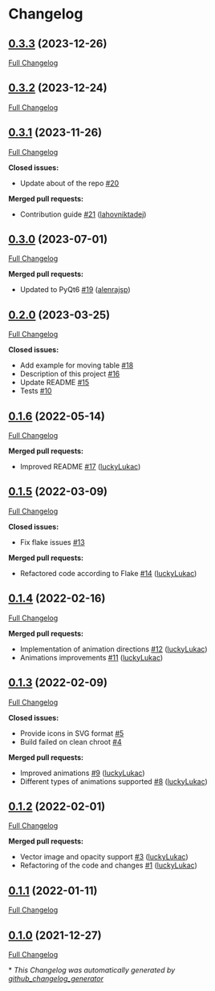# Changelog

## [0.3.3](https://github.com/firefly-cpp/pyqt-feedback-flow/tree/0.3.3) (2023-12-26)

[Full Changelog](https://github.com/firefly-cpp/pyqt-feedback-flow/compare/0.3.2...0.3.3)

## [0.3.2](https://github.com/firefly-cpp/pyqt-feedback-flow/tree/0.3.2) (2023-12-24)

[Full Changelog](https://github.com/firefly-cpp/pyqt-feedback-flow/compare/0.3.1...0.3.2)

## [0.3.1](https://github.com/firefly-cpp/pyqt-feedback-flow/tree/0.3.1) (2023-11-26)

[Full Changelog](https://github.com/firefly-cpp/pyqt-feedback-flow/compare/0.3.0...0.3.1)

**Closed issues:**

- Update about of the repo [\#20](https://github.com/firefly-cpp/pyqt-feedback-flow/issues/20)

**Merged pull requests:**

- Contribution guide [\#21](https://github.com/firefly-cpp/pyqt-feedback-flow/pull/21) ([lahovniktadej](https://github.com/lahovniktadej))

## [0.3.0](https://github.com/firefly-cpp/pyqt-feedback-flow/tree/0.3.0) (2023-07-01)

[Full Changelog](https://github.com/firefly-cpp/pyqt-feedback-flow/compare/0.2.0...0.3.0)

**Merged pull requests:**

- Updated to PyQt6 [\#19](https://github.com/firefly-cpp/pyqt-feedback-flow/pull/19) ([alenrajsp](https://github.com/alenrajsp))

## [0.2.0](https://github.com/firefly-cpp/pyqt-feedback-flow/tree/0.2.0) (2023-03-25)

[Full Changelog](https://github.com/firefly-cpp/pyqt-feedback-flow/compare/0.1.6...0.2.0)

**Closed issues:**

- Add example for moving table [\#18](https://github.com/firefly-cpp/pyqt-feedback-flow/issues/18)
- Description of this project [\#16](https://github.com/firefly-cpp/pyqt-feedback-flow/issues/16)
- Update README [\#15](https://github.com/firefly-cpp/pyqt-feedback-flow/issues/15)
- Tests [\#10](https://github.com/firefly-cpp/pyqt-feedback-flow/issues/10)

## [0.1.6](https://github.com/firefly-cpp/pyqt-feedback-flow/tree/0.1.6) (2022-05-14)

[Full Changelog](https://github.com/firefly-cpp/pyqt-feedback-flow/compare/0.1.5...0.1.6)

**Merged pull requests:**

- Improved README [\#17](https://github.com/firefly-cpp/pyqt-feedback-flow/pull/17) ([luckyLukac](https://github.com/luckyLukac))

## [0.1.5](https://github.com/firefly-cpp/pyqt-feedback-flow/tree/0.1.5) (2022-03-09)

[Full Changelog](https://github.com/firefly-cpp/pyqt-feedback-flow/compare/0.1.4...0.1.5)

**Closed issues:**

- Fix flake issues [\#13](https://github.com/firefly-cpp/pyqt-feedback-flow/issues/13)

**Merged pull requests:**

- Refactored code according to Flake [\#14](https://github.com/firefly-cpp/pyqt-feedback-flow/pull/14) ([luckyLukac](https://github.com/luckyLukac))

## [0.1.4](https://github.com/firefly-cpp/pyqt-feedback-flow/tree/0.1.4) (2022-02-16)

[Full Changelog](https://github.com/firefly-cpp/pyqt-feedback-flow/compare/0.1.3...0.1.4)

**Merged pull requests:**

- Implementation of animation directions [\#12](https://github.com/firefly-cpp/pyqt-feedback-flow/pull/12) ([luckyLukac](https://github.com/luckyLukac))
- Animations improvements [\#11](https://github.com/firefly-cpp/pyqt-feedback-flow/pull/11) ([luckyLukac](https://github.com/luckyLukac))

## [0.1.3](https://github.com/firefly-cpp/pyqt-feedback-flow/tree/0.1.3) (2022-02-09)

[Full Changelog](https://github.com/firefly-cpp/pyqt-feedback-flow/compare/0.1.2...0.1.3)

**Closed issues:**

- Provide icons in SVG format [\#5](https://github.com/firefly-cpp/pyqt-feedback-flow/issues/5)
- Build failed on clean chroot [\#4](https://github.com/firefly-cpp/pyqt-feedback-flow/issues/4)

**Merged pull requests:**

- Improved animations [\#9](https://github.com/firefly-cpp/pyqt-feedback-flow/pull/9) ([luckyLukac](https://github.com/luckyLukac))
- Different types of animations supported [\#8](https://github.com/firefly-cpp/pyqt-feedback-flow/pull/8) ([luckyLukac](https://github.com/luckyLukac))

## [0.1.2](https://github.com/firefly-cpp/pyqt-feedback-flow/tree/0.1.2) (2022-02-01)

[Full Changelog](https://github.com/firefly-cpp/pyqt-feedback-flow/compare/0.1.1...0.1.2)

**Merged pull requests:**

- Vector image and opacity support [\#3](https://github.com/firefly-cpp/pyqt-feedback-flow/pull/3) ([luckyLukac](https://github.com/luckyLukac))
- Refactoring of the code and changes [\#1](https://github.com/firefly-cpp/pyqt-feedback-flow/pull/1) ([luckyLukac](https://github.com/luckyLukac))

## [0.1.1](https://github.com/firefly-cpp/pyqt-feedback-flow/tree/0.1.1) (2022-01-11)

[Full Changelog](https://github.com/firefly-cpp/pyqt-feedback-flow/compare/0.1.0...0.1.1)

## [0.1.0](https://github.com/firefly-cpp/pyqt-feedback-flow/tree/0.1.0) (2021-12-27)

[Full Changelog](https://github.com/firefly-cpp/pyqt-feedback-flow/compare/852862818f6d6fc7a0e29a396547390d18f24614...0.1.0)



\* *This Changelog was automatically generated by [github_changelog_generator](https://github.com/github-changelog-generator/github-changelog-generator)*

